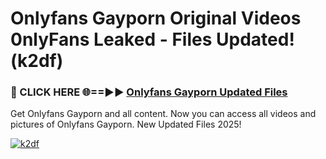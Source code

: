 # Onlyfans Gayporn Original Videos 0nlyFans Leaked - Files Updated! (k2df)

<h3>🔴 CLICK HERE 🌐==►► <a href="https://tinyurl.com/ehrbuxhb" rel="nofollow">Onlyfans Gayporn Updated Files</a></h3>

Get Onlyfans Gayporn and all content. Now you can access all videos and pictures of Onlyfans Gayporn. New Updated Files 2025!

[![k2df](https://i.imgur.com/lVYEuWS.gif)](https://tinyurl.com/ehrbuxhb)
